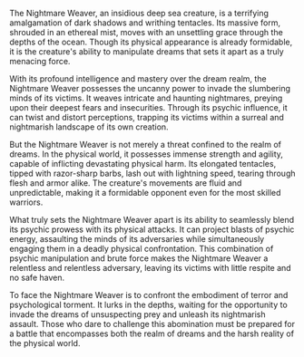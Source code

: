The Nightmare Weaver, an insidious deep sea creature, is a terrifying amalgamation of dark shadows and writhing tentacles. Its massive form, shrouded in an ethereal mist, moves with an unsettling grace through the depths of the ocean. Though its physical appearance is already formidable, it is the creature's ability to manipulate dreams that sets it apart as a truly menacing force.  
  
With its profound intelligence and mastery over the dream realm, the Nightmare Weaver possesses the uncanny power to invade the slumbering minds of its victims. It weaves intricate and haunting nightmares, preying upon their deepest fears and insecurities. Through its psychic influence, it can twist and distort perceptions, trapping its victims within a surreal and nightmarish landscape of its own creation.  
  
But the Nightmare Weaver is not merely a threat confined to the realm of dreams. In the physical world, it possesses immense strength and agility, capable of inflicting devastating physical harm. Its elongated tentacles, tipped with razor-sharp barbs, lash out with lightning speed, tearing through flesh and armor alike. The creature's movements are fluid and unpredictable, making it a formidable opponent even for the most skilled warriors.  
  
What truly sets the Nightmare Weaver apart is its ability to seamlessly blend its psychic prowess with its physical attacks. It can project blasts of psychic energy, assaulting the minds of its adversaries while simultaneously engaging them in a deadly physical confrontation. This combination of psychic manipulation and brute force makes the Nightmare Weaver a relentless and relentless adversary, leaving its victims with little respite and no safe haven.  
  
To face the Nightmare Weaver is to confront the embodiment of terror and psychological torment. It lurks in the depths, waiting for the opportunity to invade the dreams of unsuspecting prey and unleash its nightmarish assault. Those who dare to challenge this abomination must be prepared for a battle that encompasses both the realm of dreams and the harsh reality of the physical world.